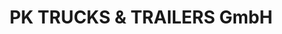 ---
title: "PK TRUCKS & TRAILERS GmbH"
url: /weinheim/pk-trucks-und-trailers-gmbh/
shop: Autohaus
---